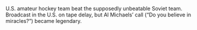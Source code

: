 U.S. amateur hockey team beat the supposedly unbeatable Soviet team. Broadcast in the U.S. on tape delay, but Al Michaels’ call (“Do you believe in miracles?”) became legendary.
